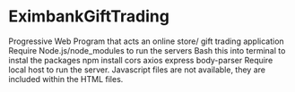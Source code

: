 # EximbankGiftTrading
 Progressive Web Program that acts an online store/ gift trading application 
 Require Node.js/node_modules to run the servers 
 Bash this into terminal to instal the packages 
 npm install cors axios express body-parser
 Require local host to run the server. 
 Javascript files are not available, they are included within the HTML files. 
